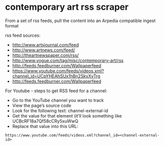 # contemporary art rss scraper

From a set of rss feeds, pull the content into an Arpedia compatible ingest format

rss feed sources:

- http://www.artsjournal.com/feed
- http://www.artnews.com/feed/
- http://theartnewspaper.com/rss/
- http://www.vogue.com/tag/misc/contemporary-art/rss
- http://feeds.feedburner.com/Wallpaperfeed
- https://www.youtube.com/feeds/videos.xml?channel_id=UCpYHEAhSUx1hBn2SkvXvTrg
- http://feeds.feedburner.com/Wallpaperfeed

For Youtube - steps to get RSS feed for a channel:

- Go to the YouTube channel you want to track
- View the page’s source code
- Look for the following text: channel-external-id
- Get the value for that element (it’ll look something like UCBcRF18a7Qf58cCRy5xuWwQ
- Replace that value into this URL: 

```https://www.youtube.com/feeds/videos.xml?channel_id=<channel-external-id>```
